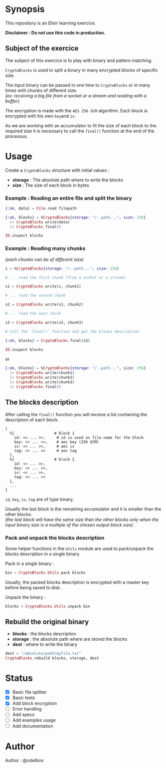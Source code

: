 # Synopsis

This repository is an Elixir learning exercice.

**Disclaimer : Do not use this code in production.**

## Subject of the exercice

The subject of this exercice is to play with binary and pattern matching.

`CryptoBlocks` is used to split a binary in many encrypted blocks of specific size.

The input binary can be passed in one time to `CryptoBlocks` or in many times with chunks of different size.  
_(ex: receiving a big file from a socket or a stream and reading with a buffer)._

The encryption is made with the `AES 256 GCM` algorithm. Each block is encrypted with his own `key`and `iv`.

As we are working with an accumulator to fit the size of each block to the required size it is necessary to call the `final()` function at the end of the processus.

# Usage

Create a `CryptoBlocks` structure with initial values :

- **storage** : The absolute path where to write the blocks
- **size** : The size of each block in bytes

### Example : Reading an entire file and split the binary

```elixir
{:ok, data} = File.read filepath

{:ok, blocks} = %CryptoBlocks{storage: "/..path...", size: 256}
  |> CryptoBlocks.write(data)
  |> CryptoBlocks.final()

IO.inspect blocks
```

### Example : Reading many chunks

_(each chunks can be of different size)_

```elixir
s = %CryptoBlocks{storage: "/..path...", size: 256}

# ... read the first chunk (from a socket or a stream)

s1 = CryptoBlocks.write(s, chunk1)

# ... read the second chunk

s2 = CryptoBlocks.write(s1, chunk2)

# ... read the next chunk

s3 = CryptoBlocks.write(s2, chunk3)

# Call the `final()` function and get the blocks description

{:ok, blocks} = CryptoBlocks.final(s3)

IO.inspect blocks
```

or

```elixir
{:ok, blocks} = %CryptoBlocks{storage: "/..path...", size: 256}
  |> CryptoBlocks.write(chunk1)
  |> CryptoBlocks.write(chunk2)
  |> CryptoBlocks.write(chunk3)
  |> CryptoBlocks.final()
```

## The blocks description

After calling the `final()` function you will receive a list containing the description of each block.


```
[
  %{                  # block 1
    id: << ... >>,     # id is used as file name for the block
    key: << ... >>,    # aes key (256 GCM)
    iv: << ... >>,     # aes iv
    tag: << ... >>     # aes tag
  },
  %{                  # block 2
    id: << ... >>,
    key: << ... >>,
    iv: << ... >>,
    tag: << ... >>
  },
  ...
]
```

`id`, `key`, `iv`, `tag` are of type binary.

Usually the last block is the remaining accumulator and it is smaller than the other blocks.  
_(the last block will have the same size than the other blocks only when the input binary size is a multiple of the chosen output block size)._

### Pack and unpack the blocks description

Some helper functions in the `Utils` module are used to pack/unpack the blocks description in a single binary.

Pack in a single binary :

```elixir
bin = CryptoBlocks.Utils.pack blocks
```

Usually, the packed blocks description is encrypted with a master key before being saved to disk.

Unpack the binary :

```elixir
blocks = CryptoBlocks.Utils.unpack bin
```

## Rebuild the original binary

- **blocks** : the blocks description
- **storage** : the absolute path where are stored the blocks
- **dest** : where to write the binary

```Elixir
dest = "/absolute/path/myfile.txt"
CryptoBlocks.rebuild blocks, storage, dest
```

# Status

- [x] Basic file splitter
- [x] Basic tests
- [x] Add block encryption
- [ ] Error handling
- [ ] Add specs
- [ ] Add examples usage
- [ ] Add documentation

# Author

Author : @odelbos
